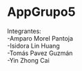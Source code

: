 # AppGrupo5
Integrantes:  
-Amparo Morel Pantoja  
-Isidora Lin Huang  
-Tomás Pavez Guzmán  
-Yin Zhong Cai
